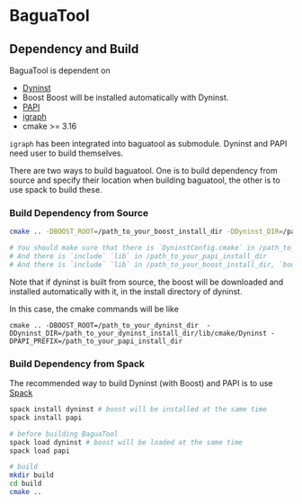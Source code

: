 # BaguaTool


## Dependency and Build

BaguaTool is dependent on
* [Dyninst](https://github.com/dyninst/dyninst)
* Boost
    Boost will be installed automatically with Dyninst.
* [PAPI](https://bitbucket.org/icl/papi/src/master/)
* [igraph](https://github.com/igraph/igraph)
* cmake >= 3.16

```igraph``` has been integrated into baguatool as submodule. Dyninst and PAPI need user to build themselves.


There are two ways to build baguatool. One is to build dependency from source and specify their location when building baguatool, the other is to use spack to build these.

### Build Dependency from Source

```bash
cmake .. -DBOOST_ROOT=/path_to_your_boost_install_dir -DDyninst_DIR=/path_to_your_dyninst_install_dir/lib/cmake/Dyninst -DPAPI_PREFIX=/path_to_your_papi_install_dir

# You should make sure that there is `DyninstConfig.cmake` in /path_to_your_dyninst_install_dir/lib/cmake/Dyninst
# And there is `include` `lib` in /path_to_your_papi_install_dir
# And there is `include` `lib` in /path_to_your_boost_install_dir, `boost` in /path_to_your_boost_install_dir/include
```

Note that if dyninst is built from source, the boost will be downloaded and installed automatically with it, in the install directory of dyninst.

In this case, the cmake commands will be like
```
cmake .. -DBOOST_ROOT=/path_to_your_dyninst_dir  -DDyninst_DIR=/path_to_your_dyninst_install_dir/lib/cmake/Dyninst -DPAPI_PREFIX=/path_to_your_papi_install_dir
```


### Build Dependency from Spack
The recommended way to build Dyninst (with Boost) and PAPI is to use [Spack](https://github.com/spack/spack)

```bash
spack install dyninst # boost will be installed at the same time
spack install papi

# before building BaguaTool
spack load dyninst # boost will be loaded at the same time
spack load papi

# build
mkdir build
cd build
cmake ..
```
